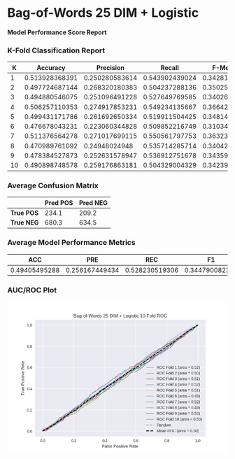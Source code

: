 # Bag-of-Words 25 DIM + Logistic
**Model Performance Score Report**

### K-Fold Classification Report
| K | Accuracy | Precision | Recall | F-Measure | AUC | Kappa |
| --- | --- | --- | --- | --- | --- | --- |
| 1 | 0.513928368391 | 0.250280583614 | 0.543902439024 | 0.3428132206 | 0.524360411506 | 0.0345953593407 |
| 2 | 0.497724687144 | 0.268320180383 | 0.504237288136 | 0.350257542311 | 0.499785829138 | -0.000335096024343 |
| 3 | 0.494880546075 | 0.251096491228 | 0.527649769585 | 0.340267459138 | 0.505894371197 | 0.00860380579328 |
| 4 | 0.506257110353 | 0.274917853231 | 0.549234135667 | 0.366423357664 | 0.520197390662 | 0.0305175802965 |
| 5 | 0.499431171786 | 0.261692650334 | 0.519911504425 | 0.348148148148 | 0.506127268292 | 0.00926540241869 |
| 6 | 0.476678043231 | 0.223060344828 | 0.509852216749 | 0.310344827586 | 0.48828409654 | -0.0161619867859 |
| 7 | 0.511376564278 | 0.271017699115 | 0.550561797753 | 0.363232023721 | 0.524328880598 | 0.0362863134356 |
| 8 | 0.470989761092 | 0.24948024948 | 0.535714285714 | 0.340425531915 | 0.492284623773 | -0.0112021810607 |
| 9 | 0.478384527873 | 0.252631578947 | 0.536912751678 | 0.34359341446 | 0.497670716037 | -0.00339842626722 |
| 10 | 0.490898748578 | 0.259176863181 | 0.504329004329 | 0.342395297575 | 0.49522005772 | -0.00732924360516 |

### Average Confusion Matrix
| | Pred POS | Pred NEG |
| --- | --- | --- |
| **True POS** | 234.1 | 209.2 |
| **True NEG** | 680.3 | 634.5 |

### Average Model Performance Metrics
| ACC | PRE | REC | F1 | AUC | KAPP |
| --- | --- | --- | --- | --- | --- |
| 0.49405495288 | 0.256167449434 | 0.528230519306 | 0.344790082312 | 0.505415364546 | 0.00808415275415 |

### AUC/ROC Plot
![ROC Plot](bag-of-words_25_dim_+_logistic_auc-plot.png)
